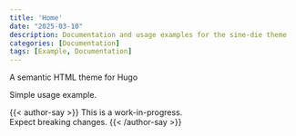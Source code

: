 ```yaml
---
title: 'Home'
date: "2025-03-10"
description: Documentation and usage examples for the sine-die theme
categories: [Documentation]
tags: [Example, Documentation]
---
```


A semantic HTML theme for Hugo

Simple usage example.

{{< author-say >}}
This is a work-in-progress.\
Expect breaking changes.
{{< /author-say >}}
